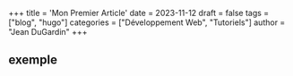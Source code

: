 +++
title = 'Mon Premier Article'
date = 2023-11-12
draft = false
tags = ["blog", "hugo"]
categories = ["Développement Web", "Tutoriels"]
author = "Jean DuGardin"
+++
## exemple